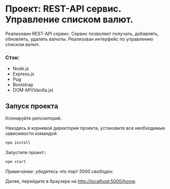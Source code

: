 # Проект: REST-API сервис. Управление списком валют.

Реализован REST-API сервис. Сервис позволяет получать, добавлять, обновлять, удалять валюты.
Реализован интерфейс по управлению списком валют.

### Стэк:

- Node.js
- Express.js
- Pug
- Bootstrap
- DOM API(Vanilla.js)

## Запуск проекта

Клонируйте репозиторий.

Находясь в корневой директории проекта, установите все необходимые зависимости командой:

```sh
npm install
```

Запустите проект::

```sh
npm start
```

_Примечание: убедитесь что порт 5000 свободен._

Далее, перейдите в браузере на [http://localhost:5000/home](http://localhost:5000/home).
